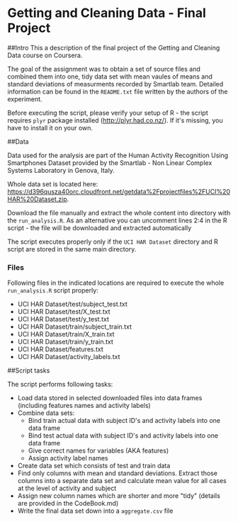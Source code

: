 Getting and Cleaning Data - Final Project
===================

##Intro
This a description of the final project of the Getting and Cleaning Data course on Coursera.

The goal of the assignment was to obtain a set of source files and combined them into one, tidy data set with mean vaules of means and standard deviations of measurments recorded by Smartlab team. Detailed information can be found in the `README.txt` file written by the authors of the experiment.

Before executing the script, please verify your setup of R - the script requires `plyr` package installed (http://plyr.had.co.nz/). If it's missing, you have to install it on your own.

##Data

Data used for the analysis are part of the Human Activity Recognition Using Smartphones Dataset provided by the Smartlab - Non Linear Complex Systems Laboratory in Genova, Italy.

Whole data set is located here: https://d396qusza40orc.cloudfront.net/getdata%2Fprojectfiles%2FUCI%20HAR%20Dataset.zip.

Download the file manually and extract the whole content into directory with the `run_analysis.R`. As an alternative you can uncomment lines 2:4 in the R script - the file will be downloaded and extracted automatically

The script executes properly only if the `UCI HAR Dataset` directory and R script are stored in the same main directory.

### Files
Following files in the indicated locations are required to execute the whole `run_analysis.R` script properly:
* UCI HAR Dataset/test/subject_test.txt
* UCI HAR Dataset/test/X_test.txt
* UCI HAR Dataset/test/y_test.txt
* UCI HAR Dataset/train/subject_train.txt
* UCI HAR Dataset/train/X_train.txt
* UCI HAR Dataset/train/y_train.txt
* UCI HAR Dataset/features.txt
* UCI HAR Dataset/activity_labels.txt

##Script tasks

The script performs following tasks:
* Load data stored in selected downloaded files into data frames (including features names and activity labels)
* Combine data sets:
  + Bind train actual data with subject ID's and activity labels into one data frame
  + Bind test actual data with subject ID's and activity labels into one data frame
  + Give correct names for variables (AKA features)
  + Assign activity label names
* Create data set which consists of test and train data
* Find only columns with mean and standard deviations. Extract those columns into a separate data set and calculate mean value for all cases at the level of activity and subject
* Assign new column names which are shorter and more "tidy" (details are provided in the CodeBook.md)
* Write the final data set down into a `aggregate.csv` file